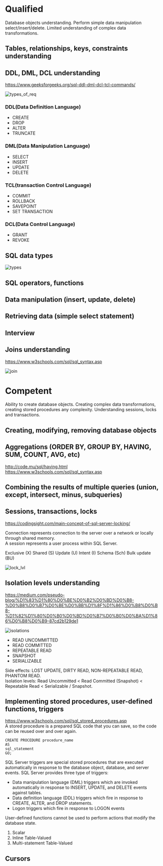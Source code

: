 # Qualified
Database objects understanding. Perform simple data manipulation select/insert/delete. Limited understanding of complex data transformations.  

## Tables, relationships, keys, constraints understanding

## DDL, DML, DCL understanding

https://www.geeksforgeeks.org/sql-ddl-dml-dcl-tcl-commands/

![types_of_req](https://kdiv.files.wordpress.com/2015/04/sql-lang.jpg)

### DDL(Data Definition Language)
* CREATE
* DROP
* ALTER
* TRUNCATE

### DML(Data Manipulation Language)
* SELECT
* INSERT
* UPDATE
* DELETE

### TCL(transaction Control Language)
* COMMIT
* ROLLBACK
* SAVEPOINT
* SET TRANSACTION

### DCL(Data Control Language)
* GRANT
* REVOKE

## SQL data types
![types](https://cdn.journaldev.com/wp-content/uploads/2017/11/sql-data-types.png)

## SQL operators, functions

## Data manipulation (insert, update, delete)

## Retrieving data (simple select statement)

## Interview

## Joins understanding

https://www.w3schools.com/sql/sql_syntax.asp

![join](http://i.imgur.com/1m55Wqo.jpg)

# Competent
Ability to create database objects. Creating complex data transformations, creating stored procedures any complexity. Understanding sessions, locks and transactions.  

## Creating, modifying, removing database objects

## Aggregations (ORDER BY, GROUP BY, HAVING, SUM, COUNT, AVG, etc)

http://code.mu/sql/having.html
https://www.w3schools.com/sql/sql_syntax.asp

## Combining the results of multiple queries (union, except, intersect, minus, subqueries)

## Sessions, transactions, locks

https://codingsight.com/main-concept-of-sql-server-locking/

Connection represents connection to the server over a network or locally through shared memory.  
A session represents a user process within SQL Server.  

Exclusive (X)
Shared (S)
Update (U)
Intent (I)
Schema (Sch)
Bulk update (BU)

![lock_lvl](https://www.sqlshack.com/wp-content/uploads/2017/06/word-image-161.png)

## Isolation levels understanding

https://medium.com/pseudo-blog/%D1%83%D1%80%D0%BE%D0%B2%D0%BD%D0%B8-%D0%B8%D0%B7%D0%BE%D0%BB%D1%8F%D1%86%D0%B8%D0%B8-%D1%82%D1%80%D0%B0%D0%BD%D0%B7%D0%B0%D0%BA%D1%86%D0%B8%D0%B9-87cd2b129de1

![isolations](https://cdn-images-1.medium.com/max/1200/1*aVUjZGDsABi9ajwxLggKlQ.jpeg)

* READ UNCOMMITTED
* READ COMMITTED
* REPEATABLE READ
* SNAPSHOT
* SERIALIZABLE
    
Side effects: LOST UPDATE, DIRTY READ, NON-REPEATABLE READ, PHANTOM READ.  
Isolation levels: Read Uncommitted < Read Committed (Snapshot) < Repeatable Read < Serializable / Snapshot.  

## Implementing stored procedures, user-defined functions, triggers

https://www.w3schools.com/sql/sql_stored_procedures.asp  
A stored procedure is a prepared SQL code that you can save, so the code can be reused over and over again.  
```
CREATE PROCEDURE procedure_name
AS
sql_statement
GO;
```

SQL Server triggers are special stored procedures that are executed automatically in response to the database object, database, and server events. SQL Server provides three type of triggers:  
* Data manipulation language (DML) triggers which are invoked automatically in response to INSERT, UPDATE, and DELETE events against tables.
* Data definition language (DDL) triggers which fire in response to CREATE, ALTER, and DROP statements. 
* Logon triggers which fire in response to LOGON events


User-defined functions cannot be used to perform actions that modify the database state.  
1. Scalar
2. Inline Table-Valued
3. Multi-statement Table-Valued


## Cursors
